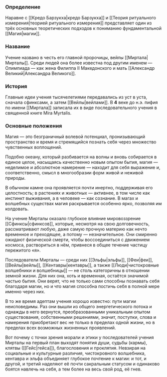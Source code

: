 ### Определение
Наравне с [[Кредо Барзукха|кредо Барзукха]] и [[Теория ритуального измерения|теорией ритуального измерения]] представляет один из трёх основных теоретических подходов к пониманию фундаментальной [[Магия|магии]]. 

### Название
Учение названо в честь его главной пророчицы, вейлы [[Миртала|Мирталы]]. Среди людей она более известна под другим именем — Олимпиада — как жена Филиппа II Македонского и мать [[Александр Великий|Александра Великого]].

### История
Главные идеи учения тысячелетиями передавались из уст в уста, сначала сфинксами, а затем [[Вейлы|вейлами]]. В **4** веке до н.э. пифия по имени [[Миртала]] записала их в виде последовательного учения в священной книге Mira Myrtalis.

### Основные положения
Магия — это безграничный волевой потенциал, пронизывающий пространство и время и стремящийся познать себя через множество чувственных воплощений.

Подобно океану, который разбивается на волны и вновь собирается в единое целое, насыщаясь качественно новым опытом бытия, магия — неделимое и абсолютное намерение — находит для себя выражение и, соответственно, смысл в многообразии форм живой и неживой природы.

В обычном камне она проявляется почти инертно, поддерживая его целостность; в растениях и животных — активнее, в том числе как инстинкт выживания, а в человеке — как сознание. В магах и волшебных существах магия раскрывается особенно ярко, позволяя им колдовать.

На учение Мирталы оказало глубокое влияние мировоззрение [[Сфинксы|сфинксов]], которые, несмотря на свою долговечность, рассматривают любую, даже самую прочную материю как нечто временное и преходящее, а потому — незначительное. Они смиренно ожидают физической смерти, чтобы воссоединиться с движением космоса, раствориться в нём, привнеся в общее течение частицу пережитого «я».

Последователи Мирталы — среди них [[Эльфы|эльфы]], [[Феи|феи]], [[Вейлы|вейлы]], [[Кентавры|кентавры]], а также [[Люди|чистокровные волшебники и волшебницы]] — не столь категоричны в отношении земной жизни. Для них она, хоть и временная, остаётся значимой частью бытия. Они верят, что не только сами способны познавать себя благодаря магии, но и что магия способна постичь себя в полной мере именно через них.

В то же время адептам учения хорошо известно: пути магии неисповедимы. Раз они вышли из общего энергетического потока и однажды в него вернутся, преобразованными уникальным опытом существования, собственными решениями, значит, поступки, слова и намерения приобретают вес не только в пределах одной жизни, но в пределах всех возможных жизненных проявлений.

Вот почему с точки зрения морали и этики у последователей учения Мирталы на первый план выходят понятия души, судьбы (кармы), клятвы ([[Гейс|гейса]]), благословения и проклятия. Невзирая на социальные и культурные различия, чистокровного волшебника, кентавра и эльфа объединяет глубокое почтение к магии: и тот, и другой, и третий наделяют её почти сакральным статусом и одинаково боятся навлечь на себя, а тем более на весь свой род, её гнев.
